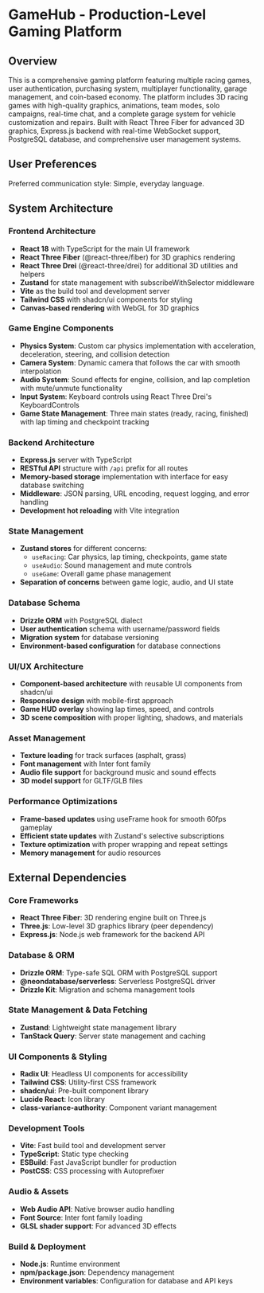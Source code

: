 # GameHub - Production-Level Gaming Platform

## Overview

This is a comprehensive gaming platform featuring multiple racing games, user authentication, purchasing system, multiplayer functionality, garage management, and coin-based economy. The platform includes 3D racing games with high-quality graphics, animations, team modes, solo campaigns, real-time chat, and a complete garage system for vehicle customization and repairs. Built with React Three Fiber for advanced 3D graphics, Express.js backend with real-time WebSocket support, PostgreSQL database, and comprehensive user management systems.

## User Preferences

Preferred communication style: Simple, everyday language.

## System Architecture

### Frontend Architecture
- **React 18** with TypeScript for the main UI framework
- **React Three Fiber** (@react-three/fiber) for 3D graphics rendering
- **React Three Drei** (@react-three/drei) for additional 3D utilities and helpers
- **Zustand** for state management with subscribeWithSelector middleware
- **Vite** as the build tool and development server
- **Tailwind CSS** with shadcn/ui components for styling
- **Canvas-based rendering** with WebGL for 3D graphics

### Game Engine Components
- **Physics System**: Custom car physics implementation with acceleration, deceleration, steering, and collision detection
- **Camera System**: Dynamic camera that follows the car with smooth interpolation
- **Audio System**: Sound effects for engine, collision, and lap completion with mute/unmute functionality
- **Input System**: Keyboard controls using React Three Drei's KeyboardControls
- **Game State Management**: Three main states (ready, racing, finished) with lap timing and checkpoint tracking

### Backend Architecture
- **Express.js** server with TypeScript
- **RESTful API** structure with `/api` prefix for all routes
- **Memory-based storage** implementation with interface for easy database switching
- **Middleware**: JSON parsing, URL encoding, request logging, and error handling
- **Development hot reloading** with Vite integration

### State Management
- **Zustand stores** for different concerns:
  - `useRacing`: Car physics, lap timing, checkpoints, game state
  - `useAudio`: Sound management and mute controls
  - `useGame`: Overall game phase management
- **Separation of concerns** between game logic, audio, and UI state

### Database Schema
- **Drizzle ORM** with PostgreSQL dialect
- **User authentication** schema with username/password fields
- **Migration system** for database versioning
- **Environment-based configuration** for database connections

### UI/UX Architecture
- **Component-based architecture** with reusable UI components from shadcn/ui
- **Responsive design** with mobile-first approach
- **Game HUD overlay** showing lap times, speed, and controls
- **3D scene composition** with proper lighting, shadows, and materials

### Asset Management
- **Texture loading** for track surfaces (asphalt, grass)
- **Font management** with Inter font family
- **Audio file support** for background music and sound effects
- **3D model support** for GLTF/GLB files

### Performance Optimizations
- **Frame-based updates** using useFrame hook for smooth 60fps gameplay
- **Efficient state updates** with Zustand's selective subscriptions
- **Texture optimization** with proper wrapping and repeat settings
- **Memory management** for audio resources

## External Dependencies

### Core Frameworks
- **React Three Fiber**: 3D rendering engine built on Three.js
- **Three.js**: Low-level 3D graphics library (peer dependency)
- **Express.js**: Node.js web framework for the backend API

### Database & ORM
- **Drizzle ORM**: Type-safe SQL ORM with PostgreSQL support
- **@neondatabase/serverless**: Serverless PostgreSQL driver
- **Drizzle Kit**: Migration and schema management tools

### State Management & Data Fetching
- **Zustand**: Lightweight state management library
- **TanStack Query**: Server state management and caching

### UI Components & Styling
- **Radix UI**: Headless UI components for accessibility
- **Tailwind CSS**: Utility-first CSS framework
- **shadcn/ui**: Pre-built component library
- **Lucide React**: Icon library
- **class-variance-authority**: Component variant management

### Development Tools
- **Vite**: Fast build tool and development server
- **TypeScript**: Static type checking
- **ESBuild**: Fast JavaScript bundler for production
- **PostCSS**: CSS processing with Autoprefixer

### Audio & Assets
- **Web Audio API**: Native browser audio handling
- **Font Source**: Inter font family loading
- **GLSL shader support**: For advanced 3D effects

### Build & Deployment
- **Node.js**: Runtime environment
- **npm/package.json**: Dependency management
- **Environment variables**: Configuration for database and API keys
